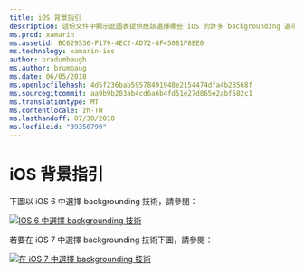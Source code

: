 ```yaml
---
title: iOS 背景指引
description: 這份文件中顯示此圖表提供應該選擇哪些 iOS 的許多 backgrounding 選項的指導方針的特定需求。
ms.prod: xamarin
ms.assetid: BC629536-F179-4EC2-AD72-8F45081F8EE0
ms.technology: xamarin-ios
author: bradumbaugh
ms.author: brumbaug
ms.date: 06/05/2018
ms.openlocfilehash: 4d5f236bab59578491948e2154474dfa4b28568f
ms.sourcegitcommit: aa9b9b203ab4cd6a6b4fd51e27d865e2abf582c1
ms.translationtype: MT
ms.contentlocale: zh-TW
ms.lasthandoff: 07/30/2018
ms.locfileid: "39350790"
---
```

# <a name="ios-backgrounding-guidance"></a>iOS 背景指引

下圖以 iOS 6 中選擇 backgrounding 技術，請參閱：

 [![](ios-backgrounding-guidance-images/image10.png "IOS 6 中選擇 backgrounding 技術")](ios-backgrounding-guidance-images/image10.png#lightbox)

若要在 iOS 7 中選擇 backgrounding 技術下圖，請參閱：

 [![](ios-backgrounding-guidance-images/image10b.png "在 iOS 7 中選擇 backgrounding 技術")](ios-backgrounding-guidance-images/image10b.png#lightbox)

